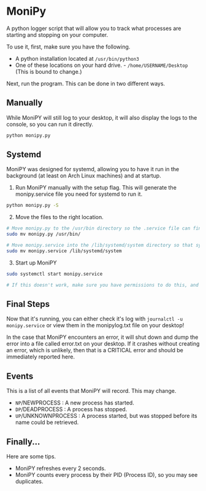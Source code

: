 # MoniPy

A python logger script that will allow you to track what processes are starting and stopping on your computer.

To use it, first, make sure you have the following.

- A python installation located at `/usr/bin/python3`
- One of these locations on your hard drive. - `/home/USERNAME/Desktop` (This is bound to change.)

Next, run the program. This can be done in two different ways.

## Manually

While MoniPY will still log to your desktop, it will also display the logs to the console, so you can run it directly.

```bash
python monipy.py
```

## Systemd

MoniPY was designed for systemd, allowing you to have it run in the background (at least on Arch Linux machines) and at startup.

1. Run MoniPY manually with the setup flag. This will generate the monipy.service file you need for systemd to run it.
```bash
python monipy.py -S
```
2. Move the files to the right location.
```bash
# Move monipy.py to the /usr/bin directory so the .service file can find it.
sudo mv monipy.py /usr/bin/

# Move monipy.service into the /lib/systemd/system directory so that systemd can find it.
sudo mv monipy.service /lib/systemd/system
```

3. Start up MoniPY
```bash
sudo systemctl start monipy.service

# If this doesn't work, make sure you have permissions to do this, and that you properly set up MoniPY.
```

## Final Steps

Now that it's running, you can either check it's log with `journalctl -u monipy.service` or view them in the monipylog.txt file on your desktop!

In the case that MoniPY encounters an error, it will shut down and dump the error into a file called error.txt on your desktop. If it crashes without creating an error, which is unlikely, then that is a CRITICAL error and should be immediately reported here.

## Events

This is a list of all events that MoniPY will record. This may change.

- `NP`/NEWPROCESS : A new process has started.
- `DP`/DEADPROCESS : A process has stopped.
- `UP`/UNKNOWNPROCESS : A process started, but was stopped before its name could be retrieved.

## Finally...

Here are some tips.

- MoniPY refreshes every 2 seconds.
- MoniPY counts every process by their PID (Process ID), so you may see duplicates.

